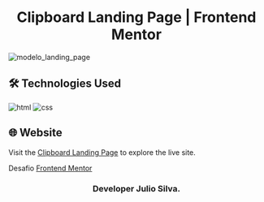 # <h1 align="center">Clipboard Landing Page | Frontend Mentor</h1>

![modelo_landing_page](https://github.com/JuCanavans/clipboard_landing_page/assets/103950621/28d4fec8-a07a-4d6e-8fac-a1a599f50cd9)


## 🛠 Technologies Used
![html](https://github.com/JuCanavans/carta_de_aniversario/assets/103950621/26d205cf-94be-4681-bb60-0a2f686f62b1)
![css](https://github.com/JuCanavans/carta_de_aniversario/assets/103950621/b265c9fd-bbde-4f4d-a09d-574e184aca00)

## 🌐 Website
Visit the [Clipboard Landing Page](https://four-card-phi-nine.vercel.app/) to explore the live site.

Desafio [Frontend Mentor](https://www.frontendmentor.io/profile/JuCanavans)

### <p align="center">Developer Julio Silva.</p>
